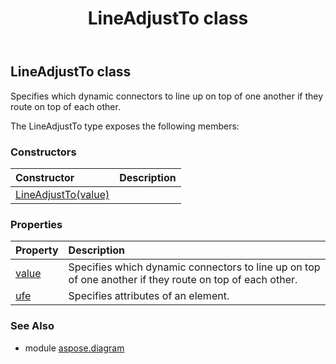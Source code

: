 ﻿---
title: LineAdjustTo class
second_title: Aspose.Diagram for Python via .NET API References
description: 
type: docs
weight: 1270
url: /python-net/aspose.diagram/lineadjustto/
is_root: false
---

## LineAdjustTo class

Specifies which dynamic connectors to line up on top of one another if they route on top of each other.



The LineAdjustTo type exposes the following members:

### Constructors
| Constructor | Description |
| :- | :- |
| [LineAdjustTo(value)](/diagram/python-net/aspose.diagram/lineadjustto/__init__/#LineAdjustToValue) |  |


### Properties
| Property | Description |
| :- | :- |
| [value](/diagram/python-net/aspose.diagram/lineadjustto/value) | Specifies which dynamic connectors to line up on top of one another if they route on top of each other. |
| [ufe](/diagram/python-net/aspose.diagram/lineadjustto/ufe) | Specifies attributes of an element. |


### See Also

* module [aspose.diagram](../)
